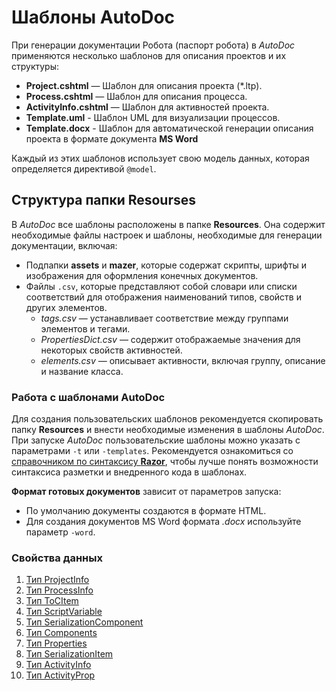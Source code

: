 # Шаблоны AutoDoc

При генерации документации Робота (паспорт робота) в *AutoDoc* применяются несколько шаблонов для описания проектов и их структуры:

- **Project.cshtml** — Шаблон для описания проекта (*.ltp).
- **Process.cshtml** — Шаблон для описания процесса.
- **ActivityInfo.cshtml** — Шаблон для активностей проекта.
- **Template.uml** - Шаблон UML для визуализации процессов.
- **Template.docx** - Шаблон для автоматической генерации описания проекта в формате документа **MS Word**

Каждый из этих шаблонов использует свою модель данных, которая определяется директивой `@model`.

## Структура папки Resourses

В *AutoDoc* все шаблоны расположены в папке **Resources**. Она содержит необходимые файлы настроек и шаблоны, необходимые для генерации документации, включая:
 - Подпапки **assets** и **mazer**, которые содержат скрипты, шрифты и изображения для оформления конечных документов.
 - Файлы `.csv`, которые представляют собой словари или списки соответствий для отображения наименований типов, свойств и других элементов.
    - *tags.csv* — устанавливает соответствие между группами элементов и тегами.
    - *PropertiesDict.csv* — содержит отображаемые значения для некоторых свойств активностей.
    - *elements.csv* — описывает активности, включая группу, описание и название класса.

### Работа с шаблонами AutoDoc

Для создания пользовательских шаблонов рекомендуется скопировать папку **Resources** и внести необходимые изменения в шаблоны *AutoDoc*.
При запуске *AutoDoc* пользовательские шаблоны можно указать с параметрами `-t` или `-templates`. Рекомендуется ознакомиться со [справочником по синтаксису **Razor**](https://learn.microsoft.com/ru-ru/aspnet/core/mvc/views/razor?view=aspnetcore-8.0), чтобы лучше понять возможности синтаксиса разметки и внедренного кода в шаблонах.

**Формат готовых документов** зависит от параметров запуска:
- По умолчанию документы создаются в формате HTML.
- Для создания документов MS Word формата *.docx* используйте параметр `-word`.

### Свойства данных

1. [Тип ProjectInfo](#тип-projectinfo)  
2. [Тип ProcessInfo](#тип-processinfo)  
3. [Тип ToCItem](#тип-tocitem)  
4. [Тип ScriptVariable](#тип-scriptvariable)  
5. [Тип SerializationComponent](#тип-serializationcomponent)  
6. [Тип Components](#тип-components)  
7. [Тип Properties](#тип-properties)  
8. [Тип SerializationItem](#тип-serializationitem)  
9. [Тип ActivityInfo](#тип-activityinfo)  
10. [Тип ActivityProp](#тип-activityprop)
